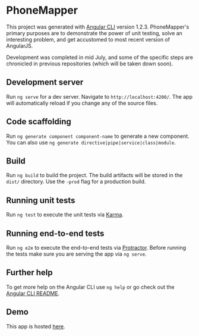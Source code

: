 # PhoneMapper

This project was generated with [Angular CLI](https://github.com/angular/angular-cli) version 1.2.3. PhoneMapper's primary purposes are to demonstrate the power of unit testing, solve an interesting problem, and get accustomed to most recent version of AngularJS.

Development was completed in mid July, and some of the specific steps are chronicled in previous repositories (which will be taken down soon).

## Development server

Run `ng serve` for a dev server. Navigate to `http://localhost:4200/`. The app will automatically reload if you change any of the source files.

## Code scaffolding

Run `ng generate component component-name` to generate a new component. You can also use `ng generate directive|pipe|service|class|module`.

## Build

Run `ng build` to build the project. The build artifacts will be stored in the `dist/` directory. Use the `-prod` flag for a production build.

## Running unit tests

Run `ng test` to execute the unit tests via [Karma](https://karma-runner.github.io).

## Running end-to-end tests

Run `ng e2e` to execute the end-to-end tests via [Protractor](http://www.protractortest.org/).
Before running the tests make sure you are serving the app via `ng serve`.

## Further help

To get more help on the Angular CLI use `ng help` or go check out the [Angular CLI README](https://github.com/angular/angular-cli/blob/master/README.md).

## Demo

This app is hosted [here](https://cuzoaru90.github.io/phone-mapper/).
